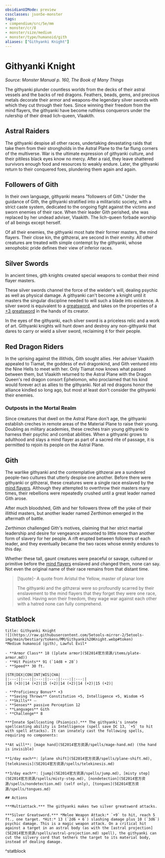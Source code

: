 ```yaml
---
obsidianUIMode: preview
cssclasses: json5e-monster
tags:
- compendium/src/5e/mm
- monster/cr/8
- monster/size/medium
- monster/type/humanoid/gith
aliases: ["Githyanki Knight"]
---
```

# Githyanki Knight
*Source: Monster Manual p. 160, The Book of Many Things*  

The githyanki plunder countless worlds from the decks of their astral vessels and the backs of red dragons. Feathers, beads, gems, and precious metals decorate their armor and weapons-the legendary silver swords with which they cut through their foes. Since winning their freedom from the mind flayers, the githyanki have become ruthless conquerors under the rulership of their dread lich-queen, Vlaakith.

## Astral Raiders

The githyanki despise all other races, undertaking devastating raids that take them from their strongholds in the Astral Plane to the far flung corners of the multiverse. War is the ultimate expression of githyanki culture, and their pitiless black eyes know no mercy. After a raid, they leave shattered survivors enough food and resources to weakly endure. Later, the githyanki return to their conquered foes, plundering them again and again.

## Followers of Gith

In their own language, githyanki means "followers of Gith." Under the guidance of Gith, the githyanki stratified into a militaristic society, with a strict caste system, dedicated to the ongoing fight against the victims and sworn enemies of their race. When their leader Gith perished, she was replaced by her undead adviser, Vlaakith. The lich-queen forbade worship of all beings except herself.

Of all their enemies, the githyanki most hate their former masters, the mind flayers. Their close kin, the githzerai, are second in their enmity. All other creatures are treated with simple contempt by the githyanki, whose xenophobic pride defines their view of inferior races.

## Silver Swords

In ancient times, gith knights created special weapons to combat their mind flayer masters.

These silver swords channel the force of the wielder's will, dealing psychic as well as physical damage. A githyanki can't become a knight until it masters the singular discipline needed to will such a blade into existence. A silver sword is equivalent to a [greatsword](5E2014官方资源/items/greatsword.md), and takes on the properties of a [+3 greatsword](5E2014官方资源/items/3-weapon.md) in the hands of its creator.

In the eyes of the githyanki, each silver sword is a priceless relic and a work of art. Githyanki knights will hunt down and destroy any non-githyanki that dares to carry or wield a silver sword, reclaiming it for their people.

## Red Dragon Riders

In the uprising against the illithids, Gith sought allies. Her adviser Vlaakith appealed to Tiamat, the goddess of evil dragonkind, and Gith ventured into the Nine Hells to meet with her. Only Tiamat now knows what passed between them, but Vlaakith returned to the Astral Plane with the Dragon Queen's red dragon consort Ephelomon, who proclaimed that his kind would forever act as allies to the githyanki. Not all red dragons honor the alliance kindled so long ago, but most at least don't consider the githyanki their enemies.

### Outposts in the Mortal Realm

Since creatures that dwell on the Astral Plane don't age, the githyanki establish creches in remote areas of the Material Plane to raise their young. Doubling as military academies, these creches train young githyanki to harness their psychic and combat abilities. When a githyanki grows to adulthood and slays a mind flayer as part of a sacred rite of passage, it is permitted to rejoin its people on the Astral Plane.

## Gith

The warlike githyanki and the contemplative githzerai are a sundered people-two cultures that utterly despise one another. Before there were githyanki or githzerai, these creatures were a single race enslaved by the [mind flayers](5E2014官方资源/bestiary/aberration/mind-flayer.md). Although they attempted to overthrow their masters many times, their rebellions were repeatedly crushed until a great leader named Gith arose.

After much bloodshed, Gith and her followers threw off the yoke of their illithid masters, but another leader named Zerthimon emerged in the aftermath of battle.

Zerthimon challenged Gith's motives, claiming that her strict martial leadership and desire for vengeance amounted to little more than another form of slavery for her people. A rift erupted between followers of each leader, and they eventually became the two races whose enmity endures to this day.

Whether these tall, gaunt creatures were peaceful or savage, cultured or primitive before the [mind flayers](5E2014官方资源/bestiary/aberration/mind-flayer.md) enslaved and changed them, none can say. Not even the original name of their race remains from that distant time.

> [!quote]- A quote from Aristul the Yellow, master of planar lore  
> 
> The githyanki and the githzerai were so profoundly scarred by their enslavement to the mind flayers that they forget they were one race, united. Having won their freedom, they wage war against each other with a hatred none can fully comprehend.


## Statblock

```ad-statblock
title: Githyanki Knight
![](https://raw.githubusercontent.com/5etools-mirror-2/5etools-img/main/bestiary/tokens/MM/Githyanki%20Knight.webp#token)
*Medium humanoid (gith), Lawful Evil*

- **Armor Class** 18 ([plate armor](5E2014官方资源/items/plate-armor.md))
- **Hit Points** 91 (`14d8 + 28`)
- **Speed** 30 ft.

|STR|DEX|CON|INT|WIS|CHA|
|:---:|:---:|:---:|:---:|:---:|:---:|
|16 (+3)|14 (+2)|15 (+2)|14 (+2)|14 (+2)|15 (+2)|

- **Proficiency Bonus** +3
- **Saving Throws** Constitution +5, Intelligence +5, Wisdom +5
- **Skills** ⏤
- **Senses** passive Perception 12
- **Languages** Gith
- **Challenge** 8

***Innate Spellcasting (Psionics).*** The githyanki's innate spellcasting ability is Intelligence (spell save DC 13, `+5` to hit with spell attacks). It can innately cast the following spells, requiring no components:

**At will**: [mage hand](5E2014官方资源/spells/mage-hand.md) (the hand is invisible)

**1/day each**: [plane shift](5E2014官方资源/spells/plane-shift.md), [telekinesis](5E2014官方资源/spells/telekinesis.md)

**3/day each**: [jump](5E2014官方资源/spells/jump.md), [misty step](5E2014官方资源/spells/misty-step.md), [nondetection](5E2014官方资源/spells/nondetection.md) (self only), [tongues](5E2014官方资源/spells/tongues.md)

## Actions

***Multiattack.*** The githyanki makes two silver greatsword attacks.

***Silver Greatsword.*** *Melee Weapon Attack:* `+9` to hit, reach 5 ft., one target. *Hit:* 13 (`2d6 + 6`) slashing damage plus 10 (`3d6`) psychic damage. This is a magic weapon attack. On a critical hit against a target in an astral body (as with the [astral projection](5E2014官方资源/spells/astral-projection.md) spell), the githyanki can cut the silvery cord that tethers the target to its material body, instead of dealing damage.
```
^statblock